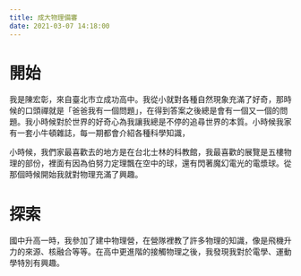 ```yaml
---
title: 成大物理備審  
date: 2021-03-07 14:18:00  
---
```


# 開始
我是陳宏彰，來自臺北市立成功高中。我從小就對各種自然現象充滿了好奇，那時候的口頭禪就是「爸爸我有一個問題」，在得到答案之後總是會有一個又一個的問題。我小時候對於世界的好奇心為我讓我總是不停的追尋世界的本質。小時候我家有一套小牛頓雜誌，每一期都會介紹各種科學知識，

小時候，我們家最喜歡去的地方是在台北士林的科教館，我最喜歡的展覽是五樓物理的部份，裡面有因為伯努力定理飄在空中的球，還有閃著魔幻電光的電漿球。從那個時候開始我就對物理充滿了興趣。

# 探索
國中升高一時，我參加了建中物理營，在營隊裡教了許多物理的知識，像是飛機升力的來源、核融合等等。在高中更進階的接觸物理之後，我發現我對於電學、運動學特別有興趣。


